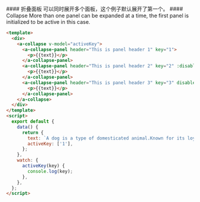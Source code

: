 <cn>
#### 折叠面板
可以同时展开多个面板，这个例子默认展开了第一个。
</cn>

<us>
#### Collapse
More than one panel can be expanded at a time, the first panel is initialized to be active in this case.
</us>

```html
<template>
  <div>
    <a-collapse v-model="activeKey">
      <a-collapse-panel header="This is panel header 1" key="1">
        <p>{{text}}</p>
      </a-collapse-panel>
      <a-collapse-panel header="This is panel header 2" key="2" :disabled="false">
        <p>{{text}}</p>
      </a-collapse-panel>
      <a-collapse-panel header="This is panel header 3" key="3" disabled>
        <p>{{text}}</p>
      </a-collapse-panel>
    </a-collapse>
  </div>
</template>
<script>
  export default {
    data() {
      return {
        text: `A dog is a type of domesticated animal.Known for its loyalty and faithfulness,it can be found as a welcome guest in many households across the world.`,
        activeKey: ['1'],
      };
    },
    watch: {
      activeKey(key) {
        console.log(key);
      },
    },
  };
</script>
```
